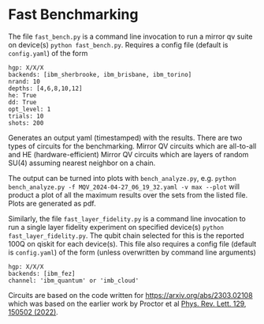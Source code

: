 # Fast Benchmarking

The file `fast_bench.py` is a command line invocation to run a mirror qv suite on device(s) `python fast_bench.py`. Requires a config file (default is `config.yaml`) of the form
```
hgp: X/X/X
backends: [ibm_sherbrooke, ibm_brisbane, ibm_torino]
nrand: 10
depths: [4,6,8,10,12]
he: True
dd: True
opt_level: 1
trials: 10
shots: 200
```
Generates an output yaml (timestamped) with the results. There are two types of circuits for the benchmarking. 
Mirror QV circuits which are all-to-all and HE (hardware-efficient) Mirror QV circuits which are layers of random SU(4) assuming nearest neighbor on a chain.

The output can be turned into plots with `bench_analyze.py`, e.g. `python bench_analyze.py -f MQV_2024-04-27_06_19_32.yaml -v max --plot` will product a plot of all the maximum results over the sets from the listed file. Plots are generated as pdf.

Similarly, the file `fast_layer_fidelity.py` is a command line invocation to run a single layer fidelity experiment on specified device(s) `python fast_layer_fidelity.py`. The qubit chain selected for this is the reported 100Q on qiskit for each device(s). This file also requires a config file (default is `config.yaml`) of the form (unless overwritten by command line arguments)
```
hgp: X/X/X
backends: [ibm_fez]
channel: 'ibm_quantum' or 'imb_cloud'
```

Circuits are based on the code written for https://arxiv.org/abs/2303.02108 which was based on the earlier work by Proctor et al [Phys. Rev. Lett. 129, 150502 (2022)](https://doi.org/10.48550/arXiv.2112.09853). 
